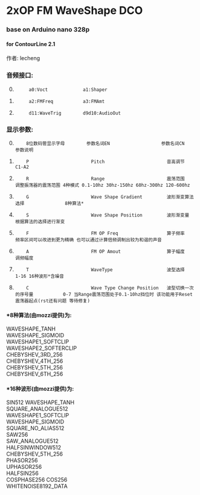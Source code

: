 # 2xOP FM WaveShape DCO 
### base on Arduino nano 328p
#### for ContourLine 2.1  
作者: lecheng  

### 音频接口:  

0.          a0:Voct             a1:Shaper  
1.          a2:FMFreq           a3:FMAmt  
2.          d11:WaveTrig        d9d10:AudioOut    

### 显示参数:  

 0.         8位数码管显示字母        参数名词EN                   参数名词CN                    参数说明
 1.         P                       Pitch                       音高调节                      C1-A2
 2.         R                       Range                       震荡范围                      调整振荡器的震荡范围 4种模式 0.1-10hz 30hz-150hz 60hz-300hz 120-600hz
 3.         G                       Wave Shape Gradient         波形渐变算法选择               8种算法*
 4.         S                       Wave Shape Position         波形渐变量                    根据算法的选择进行渐变
 5.         F                       FM OP Freq                  算子频率                      频率区间可以改进到更为精确 也可以通过计算倍频调制出较为和谐的声音
 6.         A                       FM OP Amout                 算子幅度                      调频幅度
 7.         T                       WaveType                    波型选择                      1-16 16种波形*含噪音
 8.         C                       Wave Type Change Position   波型切换一次的序号量           0-7 当Range震荡范围处于0.1-10hz挡位时 该功能用于Reset震荡器起点(rst还有问题 等待修复)

#### *8种算法(由mozzi提供)为:  
WAVESHAPE_TANH     
WAVESHAPE_SIGMOID       
WAVESHAPE1_SOFTCLIP     
WAVESHAPE2_SOFTERCLIP  
CHEBYSHEV_3RD_256  
CHEBYSHEV_4TH_256       
CHEBYSHEV_5TH_256       
CHEBYSHEV_6TH_256  
#### *16种波形(由mozzi提供)为:  
SIN512
WAVESHAPE_TANH          
SQUARE_ANALOGUE512      
WAVESHAPE1_SOFTCLIP  
WAVESHAPE_SIGMOID  
SQUARE_NO_ALIAS512      
SAW256     
SAW_ANALOGUE512  
HALFSINWINDOW512   
CHEBYSHEV_5TH_256       
PHASOR256  
UPHASOR256  
HALFSIN256         
COSPHASE256
COS256     
WHITENOISE8192_DATA
 